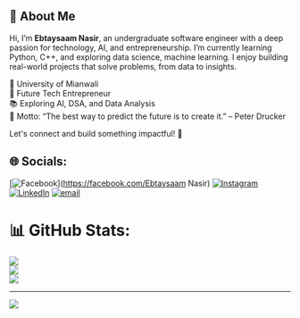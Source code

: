 ## 👋 About Me

Hi, I’m **Ebtaysaam Nasir**, an undergraduate software engineer with a deep passion for technology, AI, and entrepreneurship. I’m currently learning Python, C++, and exploring data science, machine learning. I enjoy building real-world projects that solve problems, from data to insights. 

📍 University of Mianwali  <br>
💼 Future Tech Entrepreneur  <br> 
📚 Exploring AI, DSA, and Data Analysis   <br>
🎯 Motto: “The best way to predict the future is to create it.” – Peter Drucker  <br>

Let's connect and build something impactful! 🚀





## 🌐 Socials:
[![Facebook](https://img.shields.io/badge/Facebook-%231877F2.svg?logo=Facebook&logoColor=white)](https://facebook.com/Ebtaysaam Nasir) [![Instagram](https://img.shields.io/badge/Instagram-%23E4405F.svg?logo=Instagram&logoColor=white)](https://instagram.com/https://www.instagram.com/certified_dheeth?igsh=MXkwNjV1bmNuY2NmeQ%3D%3D&utm_source=qr) [![LinkedIn](https://img.shields.io/badge/LinkedIn-%230077B5.svg?logo=linkedin&logoColor=white)](https://linkedin.com/in/www.linkedin.com/in/mir-ebtaysaam-nasir) [![email](https://img.shields.io/badge/Email-D14836?logo=gmail&logoColor=white)](mailto:meerawan46@gmail.com) 
# 📊 GitHub Stats:
![](https://github-readme-stats.vercel.app/api?username=Ebtaysaam-Awan&theme=vision-friendly-dark&hide_border=false&include_all_commits=false&count_private=false)<br/>
![](https://nirzak-streak-stats.vercel.app/?user=Ebtaysaam-Awan&theme=vision-friendly-dark&hide_border=false)<br/>
![](https://github-readme-stats.vercel.app/api/top-langs/?username=Ebtaysaam-Awan&theme=vision-friendly-dark&hide_border=false&include_all_commits=false&count_private=false&layout=compact)

---
[![](https://visitcount.itsvg.in/api?id=Ebtaysaam-Awan&icon=0&color=0)](https://visitcount.itsvg.in)

<!-- Proudly created with GPRM ( https://gprm.itsvg.in ) -->
